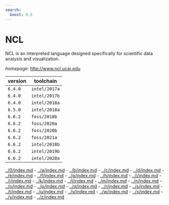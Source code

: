 ```yaml
---
search:
  boost: 0.5
---
```

# NCL

NCL is an interpreted language designed specifically for scientific data analysis and   visualization.

*homepage*: <http://www.ncl.ucar.edu>

version | toolchain
--------|----------
``6.4.0`` | ``intel/2017a``
``6.4.0`` | ``intel/2017b``
``6.4.0`` | ``intel/2018a``
``6.5.0`` | ``intel/2018a``
``6.6.2`` | ``foss/2018b``
``6.6.2`` | ``foss/2020a``
``6.6.2`` | ``foss/2020b``
``6.6.2`` | ``foss/2021a``
``6.6.2`` | ``intel/2018b``
``6.6.2`` | ``intel/2019b``
``6.6.2`` | ``intel/2020a``

[../0/index.md](0) - [../a/index.md](a) - [../b/index.md](b) - [../c/index.md](c) - [../d/index.md](d) - [../e/index.md](e) - [../f/index.md](f) - [../g/index.md](g) - [../h/index.md](h) - [../i/index.md](i) - [../j/index.md](j) - [../k/index.md](k) - [../l/index.md](l) - [../m/index.md](m) - [../n/index.md](n) - [../o/index.md](o) - [../p/index.md](p) - [../q/index.md](q) - [../r/index.md](r) - [../s/index.md](s) - [../t/index.md](t) - [../u/index.md](u) - [../v/index.md](v) - [../w/index.md](w) - [../x/index.md](x) - [../y/index.md](y) - [../z/index.md](z)

